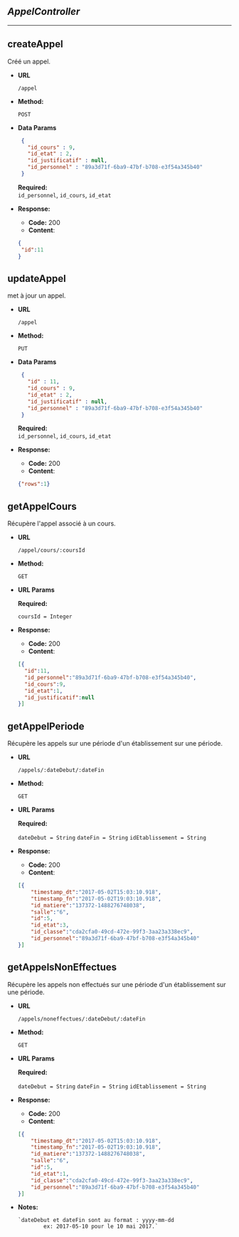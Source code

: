 *AppelController*
 -------- 
 ---- 
 **createAppel**
 ---- 
   Créé un appel.
  
 * **URL**
  
   `/appel`
  
 * **Method:**
    
   `POST` 

 * **Data Params**
    ```json
     {
       "id_cours" : 9,
       "id_etat" : 2,
       "id_justificatif" : null,
       "id_personnel" : "89a3d71f-6ba9-47bf-b708-e3f54a345b40"
     }
     ```
     **Required:**           
            `id_personnel`,
                `id_cours`, 
                `id_etat`
            
 * **Response:**
    
     * **Code:** 200 <br />
     * **Content**:  
     ```json
     {
      "id":11 
     }
     ```

**updateAppel**
 ---- 
   met à jour un appel.
  
 * **URL**
  
   `/appel`
  
 * **Method:**
    
   `PUT` 

 * **Data Params**
    ```json
     {
       "id" : 11, 
       "id_cours" : 9,
       "id_etat" : 2,
       "id_justificatif" : null,
       "id_personnel" : "89a3d71f-6ba9-47bf-b708-e3f54a345b40"
     }
     ```    
     **Required:**           
            `id_personnel`,
                `id_cours`, 
                `id_etat`
        
 * **Response:**
    
     * **Code:** 200 <br />
     * **Content**:  
     ```json
    {"rows":1}
     ```


**getAppelCours**
---- 
  Récupère l'appel associé à un cours.
 
* **URL**
 
  `/appel/cours/:coursId`
 
* **Method:**
   
  `GET` 
   
*  **URL Params**
 
    **Required:**
  
   `coursId = Integer`
   
* **Response:**
   
    * **Code:** 200 <br />
    * **Content**:  
    ```json
    [{
      "id":11,
      "id_personnel":"89a3d71f-6ba9-47bf-b708-e3f54a345b40",
      "id_cours":9,
      "id_etat":1,
      "id_justificatif":null
    }]
    ```
    
**getAppelPeriode**
---- 
  Récupère les appels sur une période d'un établissement sur une période.
 
* **URL**
 
  `/appels/:dateDebut/:dateFin`
 
* **Method:**
   
  `GET` 
   
*  **URL Params**
 
    **Required:**
  
    `dateDebut = String`
    `dateFin = String`
    `idEtablissement = String`
   
* **Response:**
   
    * **Code:** 200 <br />
    * **Content**:  
    ```json
    [{
        "timestamp_dt":"2017-05-02T15:03:10.918",
        "timestamp_fn":"2017-05-02T19:03:10.918",
        "id_matiere":"137372-1488276748038",
        "salle":"6",
        "id":5,
        "id_etat":3,
        "id_classe":"cda2cfa0-49cd-472e-99f3-3aa23a338ec9",
        "id_personnel":"89a3d71f-6ba9-47bf-b708-e3f54a345b40"
    }]
    ```

**getAppelsNonEffectues**
---- 
  Récupère les appels non effectués sur une période d'un établissement sur une période.
 
* **URL**
 
  `/appels/noneffectues/:dateDebut/:dateFin`
 
* **Method:**
   
  `GET` 
   
*  **URL Params**
 
    **Required:**
  
    `dateDebut = String`
    `dateFin = String`
    `idEtablissement = String`
   
* **Response:**
   
    * **Code:** 200 <br />
    * **Content**:  
    ```json
    [{
        "timestamp_dt":"2017-05-02T15:03:10.918",
        "timestamp_fn":"2017-05-02T19:03:10.918",
        "id_matiere":"137372-1488276748038",
        "salle":"6",
        "id":5,
        "id_etat":1,
        "id_classe":"cda2cfa0-49cd-472e-99f3-3aa23a338ec9",
        "id_personnel":"89a3d71f-6ba9-47bf-b708-e3f54a345b40"
    }]
    ```
    
 * **Notes:**
       
       `dateDebut et dateFin sont au format : yyyy-mm-dd 
               ex: 2017-05-10 pour le 10 mai 2017.`